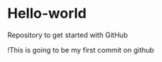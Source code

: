 # Hello-world
Repository to get started with GitHub

!This is going to be my first commit on github
